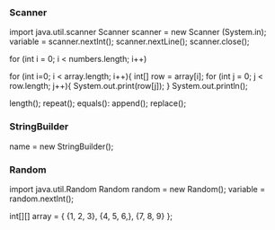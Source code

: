 ### Scanner
import java.util.scanner
Scanner scanner = new Scanner (System.in);
variable = scanner.nextInt();
scanner.nextLine();
scanner.close();

for (int i = 0; i < numbers.length; i++)

for (int i=0; i < array.length; i++){
  int[] row = array[i];
  for (int j = 0; j < row.length; j++){
    System.out.print(row[j]);
    }
  System.out.println();

length();
repeat();
equals():
append();
replace();

### StringBuilder 
name = new StringBuilder();

### Random
import java.util.Random
Random random = new Random();
variable = random.nextInt();

int[][] array = {
{1, 2, 3},
{4, 5, 6,},
{7, 8, 9}
};



